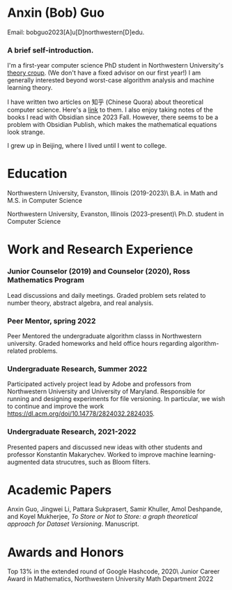 # Anxin (Bob) Guo
Email: bobguo2023[A]u[D]northwestern[D]edu. 

### A brief self-introduction.
I'm a first-year computer science PhD student in Northwestern University's [theory croup](https://theory.cs.northwestern.edu/). (We don't have a fixed advisor on our first year!) I am generally interested beyond worst-case algorithm analysis and machine learning theory. 

I have written two articles on 知乎 (Chinese Quora) about theoretical computer science. Here's a [link](https://zhuanlan.zhihu.com/p/643661983) to them. I also enjoy taking notes of the books I read with Obsidian since 2023 Fall. However, there seems to be a problem with Obsidian Publish, which makes the mathematical equations look strange. 

I grew up in Beijing, where I lived until I went to college. 

# Education
Northwestern University, Evanston, Illinois (2019-2023)\\
B.A. in Math and M.S. in Computer Science

Northwestern University, Evanston, Illinois (2023-present)\\
Ph.D. student in Computer Science

# Work and Research Experience
### Junior Counselor (2019) and Counselor (2020), Ross Mathematics Program
Lead discussions and daily meetings. Graded problem sets related to number theory, abstract algebra, and real analysis. 

### Peer Mentor, spring 2022
Peer Mentored the undergraduate algorithm classs in Northwestern university. Graded homeworks and held office hours regarding algorithm-related problems. 

### Undergraduate Research, Summer 2022
Participated actively project lead by Adobe and professors from Northwestern University and University of Maryland. Responsible for running and designing experiments for file versioning. In particular, we wish to continue and improve the work https://dl.acm.org/doi/10.14778/2824032.2824035. 

### Undergraduate Research, 2021-2022
Presented papers and discussed new ideas with other students and professor Konstantin Makarychev. Worked to improve machine learning-augmented data strucutres, such as Bloom filters. 

# Academic Papers
Anxin Guo, Jingwei Li, Pattara Sukprasert, Samir Khuller, Amol Deshpande, and  Koyel Mukherjee, _To Store or Not to Store: a graph theoretical approach for Dataset Versioning_. Manuscript. 

# Awards and Honors
Top 13% in the extended round of Google Hashcode, 2020\\
Junior Career Award in Mathematics, Northwestern University Math Department 2022
